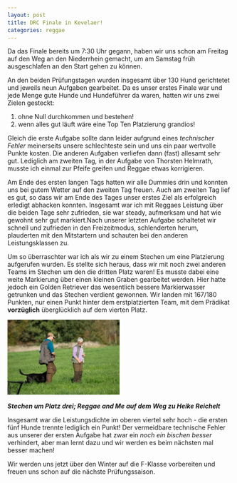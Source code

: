 ```yaml
---
layout: post
title: DRC Finale in Kevelaer!
categories: reggae
---
```


Da das Finale bereits um 7:30 Uhr gegann, haben wir uns schon am Freitag auf den Weg an den Niederrhein gemacht, um am Samstag früh ausgeschlafen an den Start gehen zu können.

An den beiden Prüfungstagen wurden insgesamt über 130 Hund gerichtetet und jeweils neun Aufgaben gearbeitet. Da es unser erstes Finale war und jede Menge gute Hunde und Hundeführer da waren, hatten wir uns zwei Zielen gesteckt:

1. ohne Null durchkommen und bestehen!
2. wenn alles gut läuft wäre eine Top Ten Platzierung grandios!

Gleich die erste Aufgabe sollte dann leider aufgrund eines _technischer Fehler_ meinerseits unsere schlechteste sein und uns ein paar wertvolle Punkte kosten. Die anderen Aufgaben verliefen dann (fast) allesamt sehr gut. Lediglich am zweiten Tag, in der Aufgabe von Thorsten Helmrath, musste ich einmal zur Pfeife greifen und Reggae etwas korrigieren.

Am Ende des ersten langen Tags hatten wir alle Dummies drin und konnten uns bei gutem Wetter auf den zweiten Tag freuen. Auch am zweiten Tag lief es gut, so dass wir am Ende des Tages unser erstes Ziel als erfolgreich erledigt abhacken konnten. Insgesamt war ich mit Reggaes Leistung über die beiden Tage sehr zufrieden, sie war steady, aufmerksam und hat wie gewohnt sehr gut markiert.Nach unserer letzten Aufgabe schaltetet wir schnell und zufrieden in den Freizeitmodus, schlenderten herum, plauderten mit den Mitstartern und schauten bei den anderen Leistungsklassen zu.

Um so überraschter war ich als wir zu einem Stechen um eine Platzierung aufgerufen wurden. Es stellte sich heraus, dass wir mit noch zwei anderen Teams im Stechen um den die dritten Platz waren! Es musste dabei eine weite Markierung über einen kleinen Graben gearbeitet werden. Hier hatte jedoch ein Golden Retriever das wesentlich bessere Markierwasser getrunken und das Stechen verdient gewonnen. Wir landen mit 167/180 Punkten, nur einen Punkt hinter dem erstplatzierten Team, mit dem Prädikat **vorzüglich** überglücklich auf dem vierten Platz.


<img src="/assets/20221009-wta-finale.jpg" width="50%" height="50%">

***Stechen um Platz drei; Reggae and Me auf dem Weg zu Heike Reichelt***

Insgesamt war die Leistungsdichte im oberen viertel sehr hoch - die ersten fünf Hunde trennte lediglich ein Punkt! Der vermeidbare technische Fehler aus unserer der ersten Aufgabe hat zwar ein _noch ein bischen besser_ verhindert, aber man lernt dazu und wir werden es beim nächsten mal besser machen! 

Wir werden uns jetzt über den Winter auf die F-Klasse vorbereiten und freuen uns schon auf die nächste Prüfungssaison.
